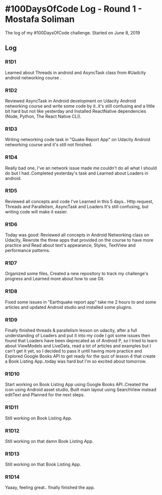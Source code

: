 # #100DaysOfCode Log - Round 1 - Mostafa Soliman

The log of my #100DaysOfCode challenge. Started on June 8, 2019

## Log

### R1D1 
Learned about Threads in android and AsyncTask class from #Uadcity android networking course .

### R1D2
Reviewed AsyncTask in Android development on Udacity Android networking course and write some code by it..it's still confusing and a little bit hard but not like yesterday and Installed ReactNative dependencies (Node, Python, The React Native CLI).

### R1D3
Writing networking code task in "Quake Report App" on Udacity Android networking course and it's still not finished.

### R1D4
Really bad one, I've an network issue made me couldn't do all what I should do but I had..Completed yesterday's task and Learned about Loaders in android.

### R1D5
Reviewed all concepts and code I've Learned in this 5 days.. Http request, Threads and Parallelism, AsyncTask and Loaders It's still confusing, but writing code will make it easier.

### R1D6
Today was good: Reviewed all concepts in Android Networking class on Udacity, Rewrote the three apps that provided on the course to have more practice and Read about text's appearance, Styles, TextView and performance patterns.

### R1D7
Organized some files, Created a new repository to track my challenge's progress and Learned more about how to use Git.

### R1D8
Fixed some issues in "Earthquake report app" take me 2 hours to and some articles and updated Android studio and installed some plugins.

### R1D9
Finally finished threads & parallelism lesson on udacity, after a full understanding of Loaders and put it into my code I got some issues then found that Loaders have been deprecated as of Android P, so I tried to learn about ViewModels and LiveData, read a lot of articles and examples but I can't get it yet, so I decided to pass it until having more practice and Explored Google Books API to get ready for the quiz of lesson 4 that create a Book Listing App..today was hard but I'm so excited about tomorrow.

### R1D10
Start working on Book Listing App using Google Books API..Created the icon using Android asset studio, Built main layout using SearchView instead editText and Planned for the next steps.

### R1D11
Still working on Book Listing App.

### R1D12
Still working on that damn Book Listing App.

### R1D13
Still working on that Book Listing App.

### R1D14
Yaaay, feeling great.. finally finished the app.
